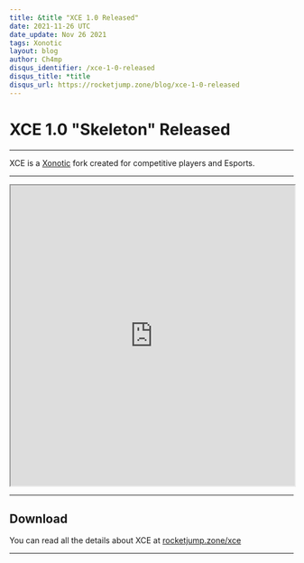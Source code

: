 ```yaml
---
title: &title "XCE 1.0 Released"
date: 2021-11-26 UTC
date_update: Nov 26 2021
tags: Xonotic
layout: blog
author: Ch4mp
disqus_identifier: /xce-1-0-released
disqus_title: *title
disqus_url: https://rocketjump.zone/blog/xce-1-0-released
---
```


<h1 class="w3-center">XCE 1.0 "Skeleton" Released</h1>

<hr>

<p class="w3-center">XCE is a
  <a href="https://xonotic.org/">Xonotic</a> fork created for competitive players and Esports.</p>

<hr>

<iframe class="w3-mobile w3-animate-opacity" style="height:533px;width:100%" src="https://www.youtube.com/embed/qbfwZOOJ84k" allow="accelerometer; autoplay; encrypted-media; gyroscope; picture-in-picture" allowfullscreen></iframe>




<hr>

## Download

You can read all the details about XCE at <a href="/xce">rocketjump.zone/xce</a>


<hr>
<script>

  var slideIndex = 1;
  showDivs(slideIndex);

  function plusDivs(n) {
    showDivs(slideIndex += n);
  }

  function showDivs(n) {
    var i;
    var x = document.getElementsByClassName("mySlides");
    if (n > x.length) {
      slideIndex = 1
    }
    if (n < 1) {
      slideIndex = x.length
    };
    for (i = 0; i < x.length; i++) {
      x[i].style.display = "none";
    }
    x[slideIndex - 1].style.display = "block";
  }
</script>
